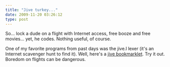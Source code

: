 ```yaml
---
title: "Jive turkey..."
date: 2009-11-20 03:26:12
type: post
---
```


<p>So... lock a dude on a flight with Internet access, free booze and free movies... yet, he codes.  Nothing useful, of course.</p>  <p>One of my favorite programs from past days was the jive.l lexer (it's an Internet scavenger hunt to find it).  Well, here's a <a href="javascript:function%20fnJive(sUrl)%20{var%20nScript%20=%20document.createElement('script');nScript.setAttribute('language','JavaScript');nScript.setAttribute('src',sUrl);document.body.appendChild(nScript);}fnJive('http://lethargy.org/~jesus/misc/jive.js');">jive bookmarklet</a>.  Try it out.  Boredom on flights can be dangerous.</p>
